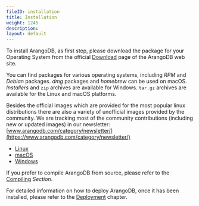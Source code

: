 ```yaml
---
fileID: installation
title: Installation
weight: 1245
description: 
layout: default
---
```

To install ArangoDB, as first step, please download the package for your Operating
System from the official [Download](https://www.arangodb.com/download) page of the
ArangoDB web site.

You can find packages for various operating systems, including _RPM_ and _Debian_
packages. _dmg_ packages and _homebrew_ can be used on macOS. _Installers_ and
`zip` archives are available for Windows. `tar.gz` archives are available for the
Linux and macOS platforms.

Besides the official images which are provided for the most popular linux distributions
there are also a variety of unofficial images provided by the community. We are
tracking most of the community contributions (including new or updated images) in
our newsletter:
[www.arangodb.com/category/newsletter/](https://www.arangodb.com/category/newsletter/)

- [Linux](linux/)
- [macOS](installation-mac-osx)
- [Windows](installation-windows)

If you prefer to compile ArangoDB from source, please refer to the [Compiling](compiling/)
_Section_.

For detailed information on how to deploy ArangoDB, once it has been installed,
please refer to the [Deployment](../deployment/) chapter.
